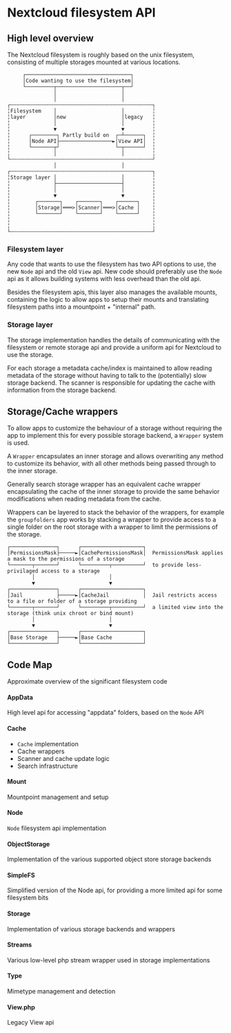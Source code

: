 # Nextcloud filesystem API

## High level overview

The Nextcloud filesystem is roughly based on the unix filesystem, consisting of multiple storages
mounted at various locations.

```
     ┌──────────────────────────────────┐
     │Code wanting to use the filesystem│
     └─────────┬─────────────────────┬──┘
               │                     │
               │                     │
┌╌╌╌╌╌╌╌╌╌╌╌╌╌╌╌╌╌╌╌╌╌╌╌╌╌╌╌╌╌╌╌╌╌╌╌╌╌╌╌╌╌╌╌╌╌╌┐
╎Filesystem    │                     │         ╎
╎layer         │new                  │legacy   ╎
╎              │                     │         ╎
╎              ▼                     ▼         ╎
╎      ┌────────┐ Partly build on  ┌─┴──────┐  ╎
╎      │Node API├─────────────────►│View API│  ╎
╎      └───────┬┘                  └─┬──────┘  ╎
╎              │                     │         ╎
└╌╌╌╌╌╌╌╌╌╌╌╌╌╌╌╌╌╌╌╌╌╌╌╌╌╌╌╌╌╌╌╌╌╌╌╌╌╌╌╌╌╌╌╌╌╌┘
               │                     │
┌╌╌╌╌╌╌╌╌╌╌╌╌╌╌╌╌╌╌╌╌╌╌╌╌╌╌╌╌╌╌╌╌╌╌╌╌╌╌╌╌╌╌╌╌╌╌┐
╎Storage layer │                     │         ╎
╎              ├─────────────────────┤         ╎
╎              │                     │         ╎
╎              ▼                     ▼         ╎
╎        ┌───────┐    ┌───────┐    ┌──────┐    ╎
╎        │Storage│═══>│Scanner│═══>│Cache │    ╎
╎        └───────┘    └───────┘    └──────┘    ╎
╎                                              ╎
╎                                              ╎
└╌╌╌╌╌╌╌╌╌╌╌╌╌╌╌╌╌╌╌╌╌╌╌╌╌╌╌╌╌╌╌╌╌╌╌╌╌╌╌╌╌╌╌╌╌╌┘
```

### Filesystem layer

Any code that wants to use the filesystem has two API options to use, the new `Node` api and the old `View` api.
New code should preferably use the `Node` api as it allows building systems with less overhead than the old api.

Besides the filesystem apis, this layer also manages the available mounts, containing the logic to allow apps
to setup their mounts and translating filesystem paths into a mountpoint + "internal" path.

### Storage layer

The storage implementation handles the details of communicating with the filesystem or remote storage api
and provide a uniform api for Nextcloud to use the storage.

For each storage a metadata cache/index is maintained to allow reading metadata of the storage without having
to talk to the (potentially) slow storage backend. The scanner is responsible for updating the cache with
information from the storage backend.

## Storage/Cache wrappers

To allow apps to customize the behaviour of a storage without requiring the app to implement this for every
possible storage backend, a `Wrapper` system is used.

A `Wrapper` encapsulates an inner storage and allows overwriting any method to customize its behavior, with
all other methods being passed through to the inner storage.

Generally search storage wrapper has an equivalent cache wrapper encapsulating the cache of the inner storage
to provide the same behavior modifications when reading metadata from the cache.

Wrappers can be layered to stack the behavior of the wrappers, for example the `groupfolders` app works by
stacking a wrapper to provide access to a single folder on the root storage with a wrapper to limit the permissions
of the storage.

```
┌───────────────┐      ┌────────────────────┐
│PermissionsMask├─────►│CachePermissionsMask│  PermissionsMask applies a mask to the permissions of a storage
└───────┬───────┘      └─────────┬──────────┘  to provide less-privilaged access to a storage
        │                        │
        ▼                        ▼
┌───────────────┐      ┌────────────────────┐
│Jail           ├─────►│CacheJail           │  Jail restricts access to a file or folder of a storage providing
└───────┬───────┘      └─────────┬──────────┘  a limited view into the storage (think unix chroot or bind mount)
        │                        │
        ▼                        ▼
┌───────────────┐      ┌────────────────────┐
│Base Storage   ├─────►│Base Cache          │
└───────────────┘      └────────────────────┘
```

## Code Map

Approximate overview of the significant filesystem code

#### AppData

High level api for accessing "appdata" folders, based on the `Node` API
  
#### Cache

- `Cache` implementation
- Cache wrappers
- Scanner and cache update logic
- Search infrastructure

#### Mount

Mountpoint management and setup

#### Node

`Node` filesystem api implementation

#### ObjectStorage

Implementation of the various supported object store storage backends

#### SimpleFS 

Simplified version of the Node api, for providing a more limited api for some filesystem bits

#### Storage

Implementation of various storage backends and wrappers

#### Streams

Various low-level php stream wrapper used in storage implementations

#### Type

Mimetype management and detection

#### View.php

Legacy View api
